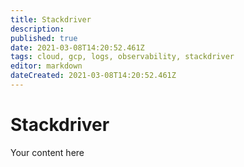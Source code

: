 ```yaml
---
title: Stackdriver
description: 
published: true
date: 2021-03-08T14:20:52.461Z
tags: cloud, gcp, logs, observability, stackdriver
editor: markdown
dateCreated: 2021-03-08T14:20:52.461Z
---
```


# Stackdriver
Your content here